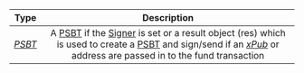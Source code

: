 |   Type   |                         Description                          |
| :------: | :----------------------------------------------------------: |
| [*PSBT*](types/#psbt) | A [PSBT](types/#psbt) if the [Signer](utils/#Signer) is set or a result object (res) which is used to create a [PSBT](types/#psbt) and sign/send if an [*xPub*](types/#xpub) or address are passed in to the fund transaction |
